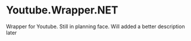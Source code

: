 # Youtube.Wrapper.NET
Wrapper for Youtube. Still in planning face. Will added a better description later
